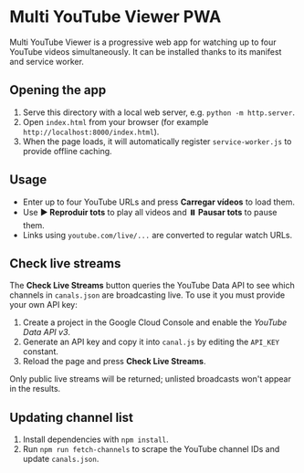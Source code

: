 # Multi YouTube Viewer PWA

Multi YouTube Viewer is a progressive web app for watching up to four YouTube videos simultaneously. It can be installed thanks to its manifest and service worker.

## Opening the app

1. Serve this directory with a local web server, e.g. `python -m http.server`.
2. Open `index.html` from your browser (for example `http://localhost:8000/index.html`).
3. When the page loads, it will automatically register `service-worker.js` to provide offline caching.

## Usage

- Enter up to four YouTube URLs and press **Carregar vídeos** to load them.
- Use **▶️ Reproduir tots** to play all videos and **⏸️ Pausar tots** to pause them.
- Links using `youtube.com/live/...` are converted to regular watch URLs.

## Check live streams

The **Check Live Streams** button queries the YouTube Data API to see which
channels in `canals.json` are broadcasting live. To use it you must provide your
own API key:

1. Create a project in the Google Cloud Console and enable the *YouTube Data API v3*.
2. Generate an API key and copy it into `canal.js` by editing the `API_KEY`
   constant.
3. Reload the page and press **Check Live Streams**.

Only public live streams will be returned; unlisted broadcasts won't appear in
the results.

## Updating channel list

1. Install dependencies with `npm install`.
2. Run `npm run fetch-channels` to scrape the YouTube channel IDs and update `canals.json`.

